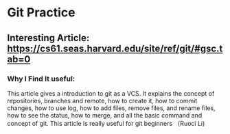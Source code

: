 # Git Practice
## Interesting Article: https://cs61.seas.harvard.edu/site/ref/git/#gsc.tab=0
### Why I Find It useful: 
This article gives a introduction to git as a VCS. It explains the concept of repositories, branches and remote, how to create it, how to commit changes, how to use log, how to add files, remove files, and rename files, how to see the status, how to merge, and  all the basic command and concept of git. This article is really useful for git beginners （Ruoci Li)
